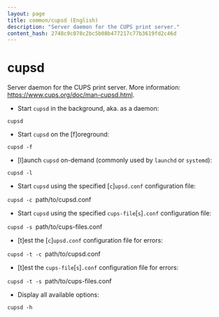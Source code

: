 ```yaml
---
layout: page
title: common/cupsd (English)
description: "Server daemon for the CUPS print server."
content_hash: 2748c9c078c2bc5b08b477217c77b3619fd2c46d
---
```

# cupsd

Server daemon for the CUPS print server.
More information: <https://www.cups.org/doc/man-cupsd.html>.

- Start `cupsd` in the background, aka. as a daemon:

`cupsd`

- Start `cupsd` on the [f]oreground:

`cupsd -f`

- [l]aunch `cupsd` on-demand (commonly used by `launchd` or `systemd`):

`cupsd -l`

- Start `cupsd` using the specified [`c`]`upsd.conf` configuration file:

`cupsd -c `<span class="tldr-var badge badge-pill bg-dark-lm bg-white-dm text-white-lm text-dark-dm font-weight-bold">path/to/cupsd.conf</span>

- Start `cupsd` using the specified `cups-file`[`s`]`.conf` configuration file:

`cupsd -s `<span class="tldr-var badge badge-pill bg-dark-lm bg-white-dm text-white-lm text-dark-dm font-weight-bold">path/to/cups-files.conf</span>

- [t]est the [`c`]`upsd.conf` configuration file for errors:

`cupsd -t -c `<span class="tldr-var badge badge-pill bg-dark-lm bg-white-dm text-white-lm text-dark-dm font-weight-bold">path/to/cupsd.conf</span>

- [t]est the `cups-file`[`s`]`.conf` configuration file for errors:

`cupsd -t -s `<span class="tldr-var badge badge-pill bg-dark-lm bg-white-dm text-white-lm text-dark-dm font-weight-bold">path/to/cups-files.conf</span>

- Display all available options:

`cupsd -h`
